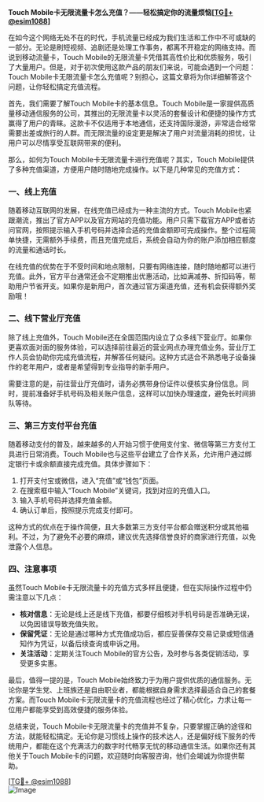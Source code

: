 **Touch Mobile卡无限流量卡怎么充值？——轻松搞定你的流量烦恼[[TG💪+ @esim1088](https://t.me/s/esim1088)]**

在如今这个网络无处不在的时代，手机流量已经成为我们生活和工作中不可或缺的一部分。无论是刷短视频、追剧还是处理工作事务，都离不开稳定的网络支持。而说到移动流量卡，Touch Mobile的无限流量卡凭借其高性价比和优质服务，吸引了大量用户。但是，对于初次使用这款产品的朋友们来说，可能会遇到一个问题：Touch Mobile卡无限流量卡怎么充值呢？别担心，这篇文章将为你详细解答这个问题，让你轻松搞定充值流程。

首先，我们需要了解Touch Mobile卡的基本信息。Touch Mobile是一家提供高质量移动通信服务的公司，其推出的无限流量卡以灵活的套餐设计和便捷的操作方式赢得了用户的青睐。这款卡不仅适用于本地通信，还支持国际漫游，非常适合经常需要出差或旅行的人群。而无限流量的设定更是解决了用户对流量消耗的担忧，让用户可以尽情享受互联网带来的便利。

那么，如何为Touch Mobile卡无限流量卡进行充值呢？其实，Touch Mobile提供了多种充值渠道，方便用户随时随地完成操作。以下是几种常见的充值方式：

### 一、线上充值
随着移动互联网的发展，在线充值已经成为一种主流的方式。Touch Mobile也紧跟潮流，推出了官方APP以及官方网站的充值功能。用户只需下载官方APP或者访问官网，按照提示输入手机号码并选择合适的充值金额即可完成操作。整个过程简单快捷，无需额外手续费，而且充值完成后，系统会自动为你的账户添加相应额度的流量和通话时长。

在线充值的优势在于不受时间和地点限制，只要有网络连接，随时随地都可以进行充值。此外，官方平台通常还会不定期推出优惠活动，比如满减券、折扣码等，帮助用户节省开支。如果你是新用户，首次通过官方渠道充值，还有机会获得额外奖励哦！

### 二、线下营业厅充值
除了线上充值外，Touch Mobile还在全国范围内设立了众多线下营业厅。如果你更喜欢面对面的服务体验，可以选择前往最近的营业网点办理充值业务。营业厅工作人员会协助你完成充值流程，并解答任何疑问。这种方式适合不熟悉电子设备操作的老年用户，或者是希望得到专业指导的新手用户。

需要注意的是，前往营业厅充值时，请务必携带身份证件以便核实身份信息。同时，提前准备好手机号码及相关账户信息，这样可以加快办理速度，避免长时间排队等待。

### 三、第三方支付平台充值
随着移动支付的普及，越来越多的人开始习惯于使用支付宝、微信等第三方支付工具进行日常消费。Touch Mobile也与这些平台建立了合作关系，允许用户通过绑定银行卡或余额直接完成充值。具体步骤如下：

1. 打开支付宝或微信，进入“充值”或“钱包”页面。
2. 在搜索框中输入“Touch Mobile”关键词，找到对应的充值入口。
3. 输入手机号码并选择充值金额。
4. 确认订单后，按照提示完成支付即可。

这种方式的优点在于操作简便，且大多数第三方支付平台都会赠送积分或其他福利。不过，为了避免不必要的麻烦，建议优先选择信誉良好的商家进行充值，以免泄露个人信息。

### 四、注意事项
虽然Touch Mobile卡无限流量卡的充值方式多样且便捷，但在实际操作过程中仍需注意以下几点：
- **核对信息**：无论是线上还是线下充值，都要仔细核对手机号码是否准确无误，以免因错误导致充值失败。
- **保留凭证**：无论是通过哪种方式充值成功后，都应妥善保存交易记录或短信通知作为凭证，以备后续查询或申诉之用。
- **关注活动**：定期关注Touch Mobile的官方公告，及时参与各类促销活动，享受更多实惠。

最后，值得一提的是，Touch Mobile始终致力于为用户提供优质的通信服务。无论你是学生党、上班族还是自由职业者，都能根据自身需求选择最适合自己的套餐方案。而Touch Mobile卡无限流量卡的充值流程也经过了精心优化，力求让每一位用户都能享受到高效便捷的服务体验。

总结来说，Touch Mobile卡无限流量卡的充值并不复杂，只要掌握正确的途径和方法，就能轻松搞定。无论你是习惯线上操作的技术达人，还是偏好线下服务的传统用户，都能在这个充满活力的数字时代畅享无忧的移动通信生活。如果你还有其他关于Touch Mobile卡的问题，欢迎随时向客服咨询，他们会竭诚为你提供帮助。

[[TG💪+ @esim1088](https://t.me/s/esim1088)]  
![Image](https://i.postimg.cc/4NQfJmqS/Snipaste-2025-05-13-00-14-12.png)
